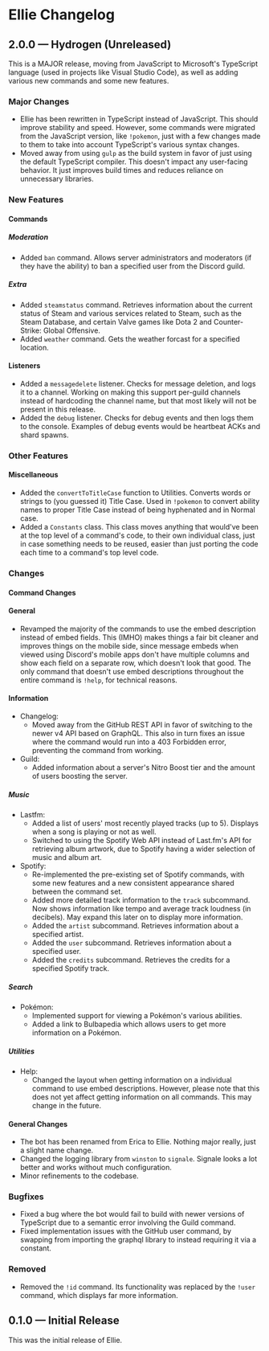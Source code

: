 # Ellie Changelog

## 2.0.0 — Hydrogen (Unreleased)

This is a MAJOR release, moving from JavaScript to Microsoft's TypeScript language (used in 
projects like Visual Studio Code), as well as adding various new commands and some new features.

### Major Changes

- Ellie has been rewritten in TypeScript instead of JavaScript. This should improve stability and 
  speed. However, some commands were migrated from the JavaScript version, like `!pokemon`, just with 
  a few changes made to them to take into account TypeScript's various syntax changes.
- Moved away from using `gulp` as the build system in favor of just using the default TypeScript compiler. This
  doesn't impact any user-facing behavior. It just improves build times and reduces reliance on unnecessary 
  libraries.

### New Features

#### Commands

##### Moderation

- Added `ban` command. Allows server administrators and moderators (if they have the ability) to ban a
  specified user from the Discord guild.

##### Extra

- Added `steamstatus` command. Retrieves information about the current status of Steam and various services
  related to Steam, such as the Steam Database, and certain Valve games like Dota 2 and Counter-Strike: Global
  Offensive.
- Added `weather` command. Gets the weather forcast for a specified location.

#### Listeners

- Added a `messagedelete` listener. Checks for message deletion, and logs it to a channel. Working on
  making this support per-guild channels instead of hardcoding the channel name, but that most likely will
  not be present in this release.
- Added the `debug` listener. Checks for debug events and then logs them to the console. Examples of
  debug events would be heartbeat ACKs and shard spawns.

### Other Features

#### Miscellaneous

- Added the `convertToTitleCase` function to Utilities. Converts words or strings to (you guessed it) Title
  Case. Used in `!pokemon` to convert ability names to proper Title Case instead of being hyphenated and in
  Normal case.
- Added a `Constants` class. This class moves anything that would've been at the top level of a command's
  code, to their own individual class, just in case something needs to be reused, easier than just porting
  the code each time to a command's top level code.

### Changes

#### Command Changes

#### General

- Revamped the majority of the commands to use the embed description instead of embed fields. This (IMHO) 
  makes things a fair bit cleaner and improves things on the mobile side, since message embeds when viewed
  using Discord's mobile apps don't have multiple columns and show each field on a separate row, which doesn't 
  look that good. The only command that doesn't use embed descriptions throughout the entire command is `!help`, 
  for technical reasons.

#### Information

- Changelog:
  - Moved away from the GitHub REST API in favor of switching to the newer v4 API based on GraphQL. This also 
    in turn fixes an issue where the command would run into a 403 Forbidden error, preventing the command from
    working.
- Guild:
  - Added information about a server's Nitro Boost tier and the amount of users boosting the server.

##### Music

- Lastfm:
  - Added a list of users' most recently played tracks (up to 5). Displays when a song is
    playing or not as well.
  - Switched to using the Spotify Web API instead of Last.fm's API for retrieving album
    artwork, due to Spotify having a wider selection of music and album art.
- Spotify:
  - Re-implemented the pre-existing set of Spotify commands, with some new features and a new consistent
  appearance shared between the command set.
  - Added more detailed track information to the `track` subcommand. Now shows information like tempo and
    average track loudness (in decibels). May expand this later on to display more information.
  - Added the `artist` subcommand. Retrieves information about a specified artist.
  - Added the `user` subcommand. Retrieves information about a specified user.
  - Added the `credits` subcommand. Retrieves the credits for a specified Spotify track.

##### Search

- Pokémon:
  - Implemented support for viewing a Pokémon's various abilities.
  - Added a link to Bulbapedia which allows users to get more information on a Pokémon.

##### Utilities

- Help:
  - Changed the layout when getting information on a individual command to use embed descriptions. However, please
    note that this does not yet affect getting information on all commands. This may change in the future.

#### General Changes

- The bot has been renamed from Erica to Ellie. Nothing major really, just a slight name change.
- Changed the logging library from `winston` to `signale`. Signale looks a lot better and works without much
  configuration.
- Minor refinements to the codebase.

### Bugfixes

- Fixed a bug where the bot would fail to build with newer versions of TypeScript due to a semantic
  error involving the Guild command.
- Fixed implementation issues with the GitHub user command, by swapping from importing the graphql
  library to instead requiring it via a constant.

### Removed

- Removed the `!id` command. Its functionality was replaced by the `!user` command, which displays far more
  information.

## 0.1.0 — Initial Release

This was the initial release of Ellie.
